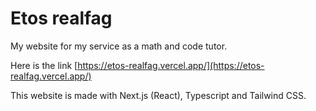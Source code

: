 # Etos realfag
My website for my service as a math and code tutor.

Here is the link [https://etos-realfag.vercel.app/](https://etos-realfag.vercel.app/)

This website is made with Next.js (React), Typescript and Tailwind CSS.

